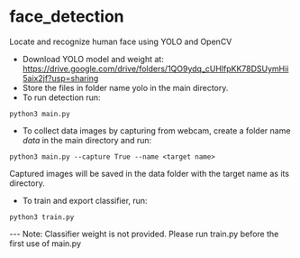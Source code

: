 # face_detection
 Locate and recognize human face using YOLO and OpenCV

- Download YOLO model and weight at: https://drive.google.com/drive/folders/1QO9ydq_cUHlfpKK78DSUymHii5aix2jf?usp=sharing
- Store the files in folder name yolo in the main directory. 
- To run detection run:
```
python3 main.py
```
- To collect data images by capturing from webcam, create a folder name *data* in the main directory and run:
```
python3 main.py --capture True --name <target name>
```
Captured images will be saved in the data folder with the target name as its directory.

- To train and export classifier, run:
```
python3 train.py
```

--- Note:
Classifier weight is not provided. Please run train.py before the first use of main.py



